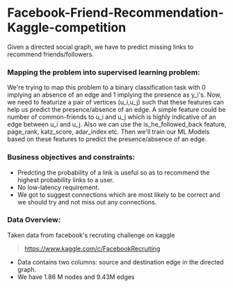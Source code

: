 # Facebook-Friend-Recommendation-Kaggle-competition
Given a directed social graph, we have to predict missing links to recommend friends/followers.
### Mapping the problem into supervised learning problem:
We're trying to map this problem to a binary classification task with 0 implying an absence of an edge and 1 implying the presence as y_i's. Now, we need to featurize a pair of vertices (u_i,u_j) such that these features can help us predict the presence/absence of an edge. A simple feature could be number of common-friends to u_i and u_j which is highly indicative of an edge between u_i and u_j. Also we can use the is_he_followed_back feature, page_rank, katz_score, adar_index etc. Then we'll train our ML Models based on these features to predict the presence/absence of an edge.
### Business objectives and constraints:
- Predcting the probability of a link is useful so as to recommend the highest probability links to a user.
- No low-latency requirement.
- We got to suggest connections which are most likely to be correct and we should try and not miss out any connections.
### Data Overview:
Taken data from facebook's recruting challenge on kaggle 
> https://www.kaggle.com/c/FacebookRecruiting
- Data contains two columns: source and destination edge in the directed graph.
- We have 1.86 M nodes and 9.43M edges
